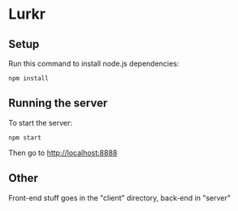 # Lurkr

## Setup

Run this command to install node.js dependencies:

```
npm install
```


## Running the server
To start the server:

```
npm start
```

Then go to <http://localhost:8888>


## Other

Front-end stuff goes in the "client" directory, back-end in "server"


